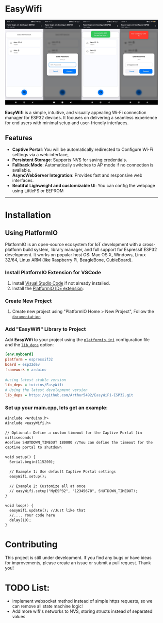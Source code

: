 # EasyWifi
<p align="center">
<img src="./images/app.png" alt="App">
</p>

**EasyWifi** is a simple, intuitive, and visually appealing Wi-Fi connection manager for ESP32 devices. It focuses on delivering a seamless experience for end users with minimal setup and user-friendly interfaces.


## Features

- **Captive Portal**: You will be automatically redirected to Configure Wi-Fi settings via a web interface, 
- **Persistent Storage**: Supports NVS for saving credentials.
- **Fallback Mode**: Automatically switches to AP mode if no connection is available.
- **AsyncWebServer Integration**: Provides fast and responsive web interfaces.
- **Beatiful Lighweight and customizable UI**: You can config the webpage using LittleFS or EEPROM
---
# Installation
## Using PlatformIO

PlatformIO is an open-source ecosystem for IoT development with a cross-platform build system, library manager, and full support for Espressif ESP32 development. It works on popular host OS: Mac OS X, Windows, Linux 32/64, Linux ARM (like Raspberry Pi, BeagleBone, CubieBoard).

### Install PlatformIO Extension for VSCode

1. Install [Visual Studio Code](https://code.visualstudio.com/Download) if not already installed.
2. Install the [PlatformIO IDE extension](https://platformio.org/install/ide?install=vscode):

### Create New Project

1. Create new project using "PlatformIO Home > New Project", Follow the [`documentation`](https://docs.platformio.org/en/latest/core/quickstart.html)

### Add "EasyWifi" Library to Project
Add **EasyWifi** to your project using the [`platformio.ini`](https://docs.platformio.org/en/latest/projectconf/index.html) configuration file and the [`lib_deps`](https://docs.platformio.org/en/latest/projectconf/sections/env/options/library/index.html#lib-deps) option:

```ini
[env:myboard]
platform = espressif32
board = esp32dev
framework = arduino

#using latest stable version
lib_deps = tuizins/EasyWifi
# Using the latest development version
lib_deps = https://github.com/Arthur5492/EasyWiFi-ESP32.git
```

### Set up your main.cpp, lets get an example:

```
#include <Arduino.h>
#include <easyWifi.h>

// Optional: Define a custom timeout for the Captive Portal (in milliseconds)
#define SHUTDOWN_TIMEOUT 180000 //You can define the timeout for the captive portal to shutdown

void setup() {
  Serial.begin(115200);

  // Example 1: Use default Captive Portal settings 
  easyWifi.setup();

  // Example 2: Customize all at once
  // easyWifi.setup("MyESP32", "12345678", SHUTDOWN_TIMEOUT);
}

void loop() {
  easyWifi.update(); //Just like that
  //.... Your code here
  delay(10);
}
```

# Contributing

This project is still under development. If you find any bugs or have ideas for improvements, please create an issue or submit a pull request. Thank you!

# TODO List:
  - Implement websocket method instead of simple https requests, so we can remove all state machine logic!
  - Add more wifi's networks to NVS, storing structs instead of separated values.






